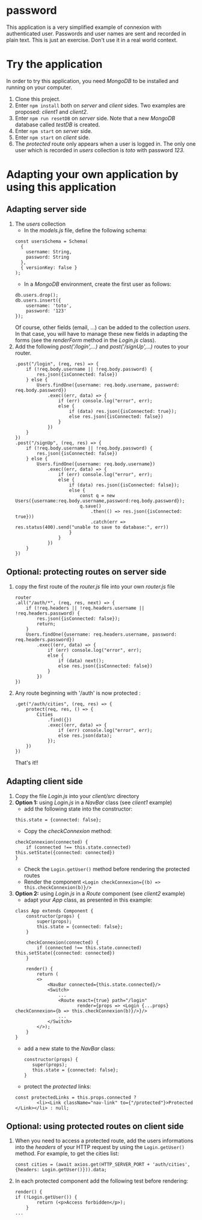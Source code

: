 # password
This application is a very simplified example of connexion with authenticated user. Passwords and user names are sent and recorded in plain text. This is just an exercise. Don't use it in a real world context.

# Try the application
In order to try this application, you need *MongoDB* to be installed and running on your computer.

1. Clone this project.
1. Enter `npm install` both on *server* and *client* sides. Two examples are proposed: *client1* and *client2*.
1. Enter `npm run resetDB` on *server* side. Note that a new *MongoDB* database called *testDB* is created.
1. Enter `npm start` on *server* side.
1. Enter `npm start` on *client* side.
1. The *protected* route only appears when a user is logged in. The only one user which is recorded in *users* collection is *toto* with password *123*.

# Adapting your own application by using this application

## Adapting server side
1. The *users* collection
    - In the *models.js* file, define the following schema:
    ```
    const usersSchema = Schema(
      {
        username: String,
        password: String
      },
      { versionKey: false }
    );
    ```
    - In a *MongoDB* environment, create the first user as follows:
    ```
    db.users.drop();
    db.users.insert({
        username: 'toto',
        password: '123'
    });
    ```
    Of course, other fields (email, ...) can be added to the collection *users*.
    In that case, you will have to manage these new fields in adapting the forms (see the *renderForm* method in the *Login.js* class).
1. Add the following *post('/login',...)* and *post('/signUp',...)* routes to your router.
    ```
    .post("/login", (req, res) => {
        if (!req.body.username || !req.body.password) {
            res.json({isConnected: false})
        } else {
            Users.findOne({username: req.body.username, password: req.body.password})
                .exec((err, data) => {
                    if (err) console.log("error", err);
                    else {
                        if (data) res.json({isConnected: true});
                        else res.json({isConnected: false})
                    }
                })
        }
    })
    .post("/signUp", (req, res) => {
        if (!req.body.username || !req.body.password) {
            res.json({isConnected: false})
        } else {
            Users.findOne({username: req.body.username})
                .exec((err, data) => {
                    if (err) console.log("error", err);
                    else {
                        if (data) res.json({isConnected: false});
                        else {
                            const q = new Users({username:req.body.username,password:req.body.password});
                            q.save()
                                .then(() => res.json({isConnected: true}))
                                .catch(err => res.status(400).send("unable to save to database:", err))
                        }
                    }
                })
        }
    })
    ```

## Optional: protecting routes on server side
1. copy the first route of the *router.js* file into your own *router.js* file
    ```
    router
    .all("/auth/*", (req, res, next) => {
        if (!req.headers || !req.headers.username || !req.headers.password) {
            res.json({isConnected: false});
            return;
        }
        Users.findOne({username: req.headers.username, password: req.headers.password})
            .exec((err, data) => {
                if (err) console.log("error", err);
                else {
                    if (data) next();
                    else res.json({isConnected: false})
                }
            })
    })
    ```
1. Any route beginning with '/auth' is now protected :
    ```
    .get("/auth/cities", (req, res) => {
        protect(req, res, () => {
            Cities
                .find({})
                .exec((err, data) => {
                    if (err) console.log("error", err);
                    else res.json(data);
                });
        })
    })
    ```
    That's it!!
    
## Adapting client side
1. Copy the file *Login.js* into your *client/src* directory
1. **Option 1:** using *Login.js* in a *NavBar* class (see *client1* example)
    - add the following state into the constructor:
    ```
    this.state = {connected: false};
    ```
    - Copy the *checkConnexion* method:
    ```
    checkConnexion(connected) {
        if (connected !== this.state.connected) this.setState({connected: connected})
    }
    ```
    - Check the `Login.getUser()` method before rendering the protected routes
    - Render the component `<Login checkConnexion={(b) => this.checkConnexion(b)}/>`
1. **Option 2:** using *Login.js* in a *Route* component (see *client2* example)
    - adapt your *App* class, as presented in this example:
    ```
    class App extends Component {
        constructor(props) {
            super(props);
            this.state = {connected: false};
        }

        checkConnexion(connected) {
            if (connected !== this.state.connected) this.setState({connected: connected})
        }

        render() {
            return (
            <>
                <NavBar connected={this.state.connected}/>
                <Switch>
                    ...
                    <Route exact={true} path="/login"
                           render={props => <Login {...props} checkConnexion={b => this.checkConnexion(b)}/>}/>
                    ...
                </Switch>
            </>);
        }
    }

    ```
    - add a new state to the *NavBar* class:
        ```
        constructor(props) {
           super(props);
           this.state = {connected: false};
        }
        ```
    - protect the *protected* links:
    ```
    const protectedLinks = this.props.connected ?
            <li><Link className="nav-link" to={"/protected"}>Protected </Link></li> : null;
    ```
## Optional: using protected routes on client side
1. When you need to access a protected route, add the users informations into the *headers* of your HTTP request by using the `Login.getUser()` method.
For example, to get the cities list:
    ```
    const cities = (await axios.get(HTTP_SERVER_PORT + 'auth/cities', {headers: Login.getUser()})).data;
    ```
1. In each protected component add the following test before rendering:
    ```
    render() {
    if (!Login.getUser()) {
            return (<p>Access forbidden</p>);
        }
    ...
    ```
